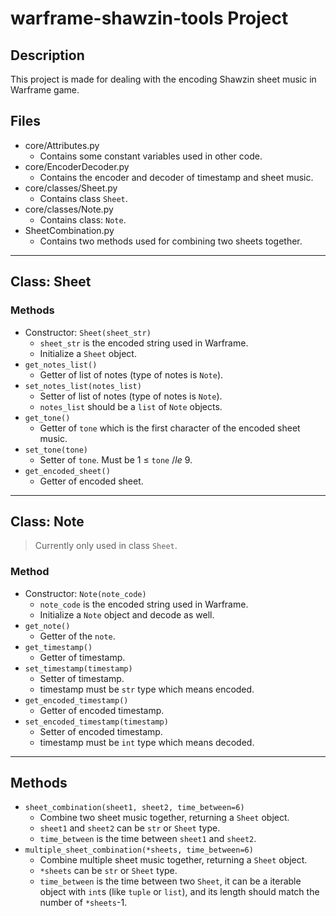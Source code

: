 # warframe-shawzin-tools Project

## Description
This project is made for dealing with the encoding Shawzin sheet music in Warframe game.

## Files
* core/Attributes.py
  * Contains some constant variables used in other code.
* core/EncoderDecoder.py
  * Contains the encoder and decoder of timestamp and sheet music.
* core/classes/Sheet.py
  * Contains class `Sheet`.
* core/classes/Note.py
  * Contains class: `Note`.
* SheetCombination.py
  * Contains two methods used for combining two sheets together.

---

## Class: Sheet
### Methods
* Constructor: `Sheet(sheet_str)`
  * `sheet_str` is the encoded string used in Warframe.
  * Initialize a `Sheet` object.
* `get_notes_list()`
  * Getter of list of notes (type of notes is `Note`).
* `set_notes_list(notes_list)`
  * Setter of list of notes (type of notes is `Note`).
  * `notes_list` should be a `list` of `Note` objects.
* `get_tone()`
  * Getter of `tone` which is the first character of the encoded sheet music.
* `set_tone(tone)`
  * Setter of `tone`. Must be 1 $\le$ `tone` $/le$ 9.
* `get_encoded_sheet()`
  * Getter of encoded sheet.

---

## Class: Note
> Currently only used in class `Sheet`. 
### Method
* Constructor: `Note(note_code)`
  * `note_code` is the encoded string used in Warframe.
  * Initialize a `Note` object and decode as well.
* `get_note()`
  * Getter of the `note`.
* `get_timestamp()`
  * Getter of timestamp.
* `set_timestamp(timestamp)`
  * Setter of timestamp.
  * timestamp must be `str` type which means encoded.
* `get_encoded_timestamp()`
  * Getter of encoded timestamp.
* `set_encoded_timestamp(timestamp)`
  * Setter of encoded timestamp.
  * timestamp must be `int` type which means decoded.
---
## Methods
* `sheet_combination(sheet1, sheet2, time_between=6)`
  * Combine two sheet music together, returning a `Sheet` object.
  * `sheet1` and `sheet2` can be `str` or `Sheet` type.
  * `time_between` is the time between `sheet1` and `sheet2`.
* `multiple_sheet_combination(*sheets, time_between=6)`
  * Combine multiple sheet music together, returning a `Sheet` object.
  * `*sheets` can be `str` or `Sheet` type.
  * `time_between` is the time between two `Sheet`, it can be a iterable object with `int`s (like `tuple` or `list`), and its length should match the number of `*sheets`-1.

